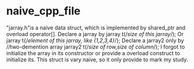 # naive_cpp_file
"jarray.h"is a naive data struct, which is implemented by shared_ptr and overload operator[].
Declare a jarray by 
jarray t(/*size of this jarray*/);
Or 
jarray t{/*element of this jarray, like {1,2,3,4}*/};
Declare a jarray2 only by //two-demention array
jarray2 t(/*size of row,size of column*/);
I forgot to initialize the array in its constructor or provide a overload construct to initialize its.
This struct is vary naive, so it only provide to mark my study.
